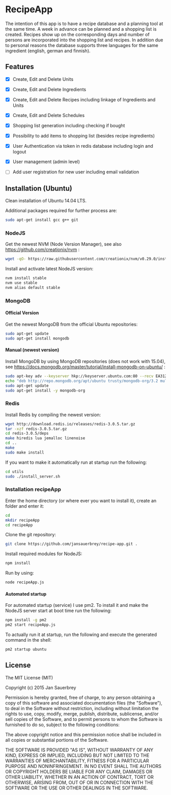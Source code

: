 # RecipeApp

The intention of this app is to have a recipe database and a planning tool at the same time. A week in advance can be planned and a shopping list is created. Recipes show up on the corresponding days and number of persons are incorporated into the shopping list and recipes. In addition due to personal reasons the database supports three languages for the same ingredient (english, german and finnish).

## Features

- [x] Create, Edit and Delete Units
- [x] Create, Edit and Delete Ingredients
- [x] Create, Edit and Delete Recipes including linkage of Ingredients and Units
- [x] Create, Edit and Delete Schedules
- [x] Shopping list generation including checking if bought
- [x] Possibility to add items to shopping list (besides recipe ingredients)
- [x] User Authentication via token in redis database including login and logout
- [x] User management (admin level)
- [ ] Add user registration for new user including email validation


## Installation (Ubuntu)

Clean installation of Ubuntu 14.04 LTS.

Additional packages required for further process are:

```bash
sudo apt-get install gcc g++ git
```


### NodeJS

Get the newest NVM (Node Version Manager), see also https://github.com/creationix/nvm :

```bash
wget -qO- https://raw.githubusercontent.com/creationix/nvm/v0.29.0/install.sh | bash
```

Install and activate latest NodeJS version:

```bash
nvm install stable
nvm use stable
nvm alias default stable
```

### MongoDB

#### Official Version

Get the newest MongoDB from the official Ubuntu repositories:

```bash
sudo apt-get update
sudo apt-get install mongodb
```

#### Manual (newest version)

Install MongoDB by using MongoDB repositories (does not work with 15.04), see https://docs.mongodb.org/master/tutorial/install-mongodb-on-ubuntu/ :

```bash
sudo apt-key adv --keyserver hkp://keyserver.ubuntu.com:80 --recv EA312927
echo "deb http://repo.mongodb.org/apt/ubuntu trusty/mongodb-org/3.2 multiverse" | sudo tee /etc/apt/sources.list.d/mongodb-org-3.2.list
sudo apt-get update
sudo apt-get install -y mongodb-org
```

### Redis

Install Redis by compiling the newest version:

```bash
wget http://download.redis.io/releases/redis-3.0.5.tar.gz
tar -xzf redis-3.0.5.tar.gz
cd redis-3.0.5/deps
make hiredis lua jemalloc linenoise
cd ..
make
sudo make install
```

If you want to make it automatically run at startup run the following:

```bash
cd utils
sudo ./install_server.sh
```

### Installation recipeApp

Enter the home directory (or where ever you want to install it), create an folder and enter it:

```bash
cd
mkdir recipeApp
cd recipeApp
```

Clone the git repository:

```bash
git clone https://github.com/jansauerbrey/recipe-app.git .
```

Install required modules for NodeJS:

```bash
npm install
```

Run by using:
```bash
node recipeApp.js
```

#### Automated startup

For automated startup (service) I use pm2. To install it and make the NodeJS server start at boot time run the following:

```bash
npm install -g pm2
pm2 start recipeApp.js
```
To actually run it at startup, run the following and execute the generated command in the shell:
```bash
pm2 startup ubuntu
```

## License

The MIT License (MIT)

Copyright (c) 2015 Jan Sauerbrey

Permission is hereby granted, free of charge, to any person obtaining a copy of
this software and associated documentation files (the "Software"), to deal in
the Software without restriction, including without limitation the rights to
use, copy, modify, merge, publish, distribute, sublicense, and/or sell copies of
the Software, and to permit persons to whom the Software is furnished to do so,
subject to the following conditions:

The above copyright notice and this permission notice shall be included in all
copies or substantial portions of the Software.

THE SOFTWARE IS PROVIDED "AS IS", WITHOUT WARRANTY OF ANY KIND, EXPRESS OR
IMPLIED, INCLUDING BUT NOT LIMITED TO THE WARRANTIES OF MERCHANTABILITY, FITNESS
FOR A PARTICULAR PURPOSE AND NONINFRINGEMENT. IN NO EVENT SHALL THE AUTHORS OR
COPYRIGHT HOLDERS BE LIABLE FOR ANY CLAIM, DAMAGES OR OTHER LIABILITY, WHETHER
IN AN ACTION OF CONTRACT, TORT OR OTHERWISE, ARISING FROM, OUT OF OR IN
CONNECTION WITH THE SOFTWARE OR THE USE OR OTHER DEALINGS IN THE SOFTWARE.




